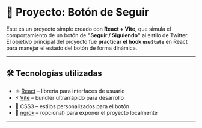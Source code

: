 # 🚀 Proyecto: Botón de Seguir

Este es un proyecto simple creado con **React + Vite**, que simula el comportamiento de un botón de **"Seguir / Siguiendo"** al estilo de Twitter.  
El objetivo principal del proyecto fue **practicar el hook `useState`** en React para manejar el estado del botón de forma dinámica.  

---

## 🛠️ Tecnologías utilizadas
- ⚛️ [React](https://react.dev/) – librería para interfaces de usuario  
- ⚡ [Vite](https://vite.dev/) – bundler ultrarrápido para desarrollo  
- 🎨 CSS3 – estilos personalizados para el botón  
- 🔗 [ngrok](https://ngrok.com/) – (opcional) para exponer el proyecto localmente  

---
